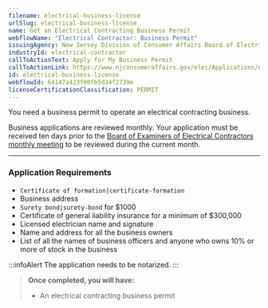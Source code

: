 ```yaml
---
filename: electrical-business-license
urlSlug: electrical-business-license
name: Get an Electrical Contracting Business Permit
webflowName: "Electrical Contractor: Business Permit"
issuingAgency: New Jersey Division of Consumer Affairs Board of Electrical Contractors
industryId: electrical-contractor
callToActionText: Apply for My Business Permit
callToActionLink: https://www.njconsumeraffairs.gov/elec/Applications/Application-for-an-Initial-Business-Permit.pdf
id: electrical-business-license
webflowId: 64147a423f00fb5d34f2739e
licenseCertificationClassification: PERMIT
---
```


You need a business permit to operate an electrical contracting business.

Business applications are reviewed monthly. Your application must be received ten days prior to the [Board of Examiners of Electrical Contractors monthly meeting](https://www.njconsumeraffairs.gov/elec/Pages/meetings.aspx) to be reviewed during the current month. 

---

### Application Requirements

- `Certificate of formation|certificate-formation`
- Business address
- `Surety bond|surety-bond` for $1000
- Certificate of general liability insurance for a minimum of $300,000
- Licensed electrician name and signature
- Name and address for all the business owners
- List of all the names of business officers and anyone who owns 10% or more of stock in the business

:::infoAlert
The application needs to be notarized.
:::

> **Once completed, you will have:**
>
> - An electrical contracting business permit
